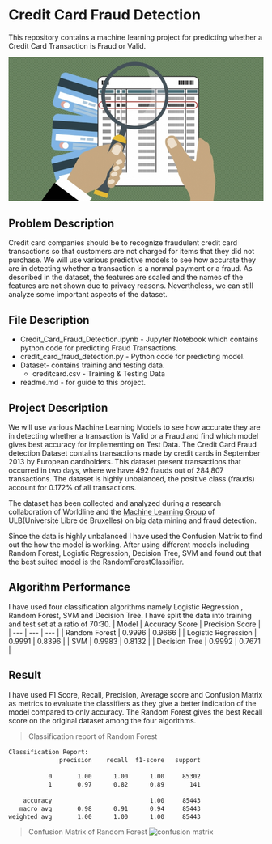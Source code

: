 # Credit Card Fraud Detection
This repository contains a machine learning project for predicting whether a Credit Card Transaction is Fraud or Valid.

![Display Image](./Rawdata/cap1.jpg)

## Problem Description
Credit card companies should be to recognize fraudulent credit card transactions so that customers are not charged for items that they did not purchase. We will use various predictive models to see how accurate they are in detecting whether a transaction is a normal payment or a fraud. As described in the dataset, the features are scaled and the names of the features are not shown due to privacy reasons. Nevertheless, we can still analyze some important aspects of the dataset.


## File Description

* Credit_Card_Fraud_Detection.ipynb - Jupyter Notebook which contains python code for predicting Fraud Transactions.<br>
* credit_card_fraud_detection.py - Python code for predicting model.<br>
* Dataset- contains training and testing data.<br>
  * creditcard.csv - Training & Testing Data
* readme.md - for guide to this project.<br>

## Project Description
We will use various Machine Learning Models to see how accurate they are in detecting whether a transaction is Valid or a Fraud and find which model gives best accuracy for implementing on Test Data.
The Credit Card Fraud detection Dataset contains transactions made by credit cards in September 2013 by European cardholders. This dataset present transactions that occurred in two days, where we have 492 frauds out of 284,807 transactions. The dataset is highly unbalanced, the positive class (frauds) account for 0.172% of all transactions.

The dataset has been collected and analyzed during a research collaboration of Worldline and the [Machine Learning Group](http://mlg.ulb.ac.be) of ULB(Université Libre de Bruxelles) on big data mining and fraud detection.

Since the data is highly unbalanced I have used the Confusion Matrix to find out the how the model is working. After using different models including Random Forest, Logistic Regression, Decision Tree, SVM and found out that the best suited model is the RandomForestClassifier.

## Algorithm Performance
I have used four classification algorithms namely Logistic Regression , Random Forest, SVM and Decision Tree. I have split the data into training and test set at a ratio of 70:30.
| Model  | Accuracy Score | Precision Score |
| --- | --- | --- |
| Random Forest | 0.9996 | 0.9666 |
| Logistic Regression | 0.9991 | 0.8396 |
| SVM | 0.9983 | 0.8132  |
| Decision Tree | 0.9992 | 0.7671 |

## Result
I have used F1 Score, Recall, Precision, Average score and Confusion Matrix as metrics to evaluate the classifiers as they give a better indication of the model compared to only accuracy. The Random Forest gives the best Recall score on the original dataset among the four algorithms.

> Classification report of Random Forest
```
Classification Report:
              precision    recall  f1-score   support

           0       1.00      1.00      1.00     85302
           1       0.97      0.82      0.89       141

    accuracy                           1.00     85443
   macro avg       0.98      0.91      0.94     85443
weighted avg       1.00      1.00      1.00     85443
```

> Confusion Matrix of Random Forest
![confusion matrix](./Rawdata/cap2)

